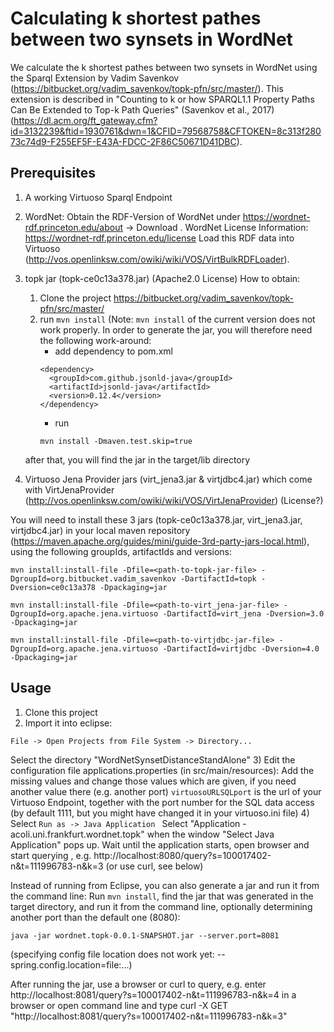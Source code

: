 # Calculating k shortest pathes between two synsets in WordNet

We calculate the k shortest pathes between two synsets in WordNet using the Sparql Extension by Vadim Savenkov (https://bitbucket.org/vadim_savenkov/topk-pfn/src/master/). This extension is described in "Counting to k or how SPARQL1.1 Property Paths Can Be Extended to Top-k Path Queries" (Savenkov et al., 2017) (https://dl.acm.org/ft_gateway.cfm?id=3132239&ftid=1930761&dwn=1&CFID=79568758&CFTOKEN=8c313f28073c74d9-F255EF5F-E43A-FDCC-2F86C50671D41DBC). 

## Prerequisites

1) A working Virtuoso Sparql Endpoint
2) WordNet: Obtain the RDF-Version of WordNet under https://wordnet-rdf.princeton.edu/about -> Download . 
WordNet License Information: https://wordnet-rdf.princeton.edu/license
Load this RDF data into Virtuoso (http://vos.openlinksw.com/owiki/wiki/VOS/VirtBulkRDFLoader).
3) topk jar (topk-ce0c13a378.jar) (Apache2.0 License)
How to obtain: 
    1) Clone the project https://bitbucket.org/vadim_savenkov/topk-pfn/src/master/
    2) run ``` mvn install ``` (Note: ``` mvn install ``` of the current version does not work properly. In order to generate the jar, you will therefore need the following work-around: 
        * add dependency to pom.xml
        ```
        <dependency>
          <groupId>com.github.jsonld-java</groupId>
          <artifactId>jsonld-java</artifactId>
          <version>0.12.4</version>
        </dependency>
        ```
        * run 
        ```
        mvn install -Dmaven.test.skip=true 
        ``` 
      after that, you will find the jar in the target/lib directory
      
4) Virtuoso Jena Provider jars (virt_jena3.jar & virtjdbc4.jar) which come with VirtJenaProvider (http://vos.openlinksw.com/owiki/wiki/VOS/VirtJenaProvider) (License?)

You will need to install these 3 jars (topk-ce0c13a378.jar, virt_jena3.jar, virtjdbc4.jar) in your local maven repository (https://maven.apache.org/guides/mini/guide-3rd-party-jars-local.html), using the following groupIds, artifactIds and versions:

```
mvn install:install-file -Dfile=<path-to-topk-jar-file> -DgroupId=org.bitbucket.vadim_savenkov -DartifactId=topk -Dversion=ce0c13a378 -Dpackaging=jar
		
mvn install:install-file -Dfile=<path-to-virt_jena-jar-file> -DgroupId=org.apache.jena.virtuoso -DartifactId=virt_jena -Dversion=3.0 -Dpackaging=jar

mvn install:install-file -Dfile=<path-to-virtjdbc-jar-file> -DgroupId=org.apache.jena.virtuoso -DartifactId=virtjdbc -Dversion=4.0 -Dpackaging=jar
```

## Usage

1) Clone this project
2) Import it into eclipse: 
```
File -> Open Projects from File System -> Directory...
```
Select the directory "WordNetSynsetDistanceStandAlone"
3) Edit the configuration file applications.properties (in src/main/resources): Add the missing values and change those values which are given, if you need another value there (e.g. another port)
```virtuosoURLSQLport``` is the url of your Virtuoso Endpoint, together with the port number for the SQL data access (by default 1111, but you might have changed it in your virtuoso.ini file)
4) Select 
```Run as -> Java Application ```
Select "Application - acoli.uni.frankfurt.wordnet.topk" when the window "Select Java Application" pops up.
Wait until the application starts, open browser and start querying , e.g.  http://localhost:8080/query?s=100017402-n&t=111996783-n&k=3 (or use curl, see below)

Instead of running from Eclipse, you can also generate a jar and run it from the command line:
Run ```mvn install```, find the jar that was generated in the target directory, and run it from the command line, optionally determining another port than the default one (8080):
```
java -jar wordnet.topk-0.0.1-SNAPSHOT.jar --server.port=8081 
```

(specifying config file location does not work yet: --spring.config.location=file:...)

After running the jar, use a browser or curl to query, e.g.
enter http://localhost:8081/query?s=100017402-n&t=111996783-n&k=4 in a browser
or
open command line and type 
curl -X GET "http://localhost:8081/query?s=100017402-n&t=111996783-n&k=3"
